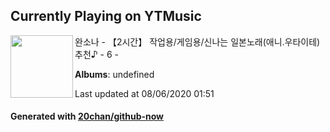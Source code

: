 ## Currently Playing on YTMusic

[<img align="left" width="100" src="https://i.ytimg.com/vi/YjuXsQS6-MM/sddefault.jpg?sqp=-oaymwEWCJADEOEBIAQqCghqEJQEGHgg6AJIWg&rs">](https://music.youtube.com/channel/UCK5jxXtNAeUv_oRtYCUx6ww)

완소나 - 【2시간】 작업용/게임용/신나는 일본노래(애니.우타이테) 추천♪ - 6 -

**Albums**: undefined

Last updated at 08/06/2020 01:51

#### Generated with [20chan/github-now](https://github.com/20chan/github-now)


<!--
**20chan/20chan** is a ✨ _special_ ✨ repository because its `README.md` (this file) appears on your GitHub profile.

Here are some ideas to get you started:

- 🔭 I’m currently working on ...
- 🌱 I’m currently learning ...
- 👯 I’m looking to collaborate on ...
- 🤔 I’m looking for help with ...
- 💬 Ask me about ...
- 📫 How to reach me: ...
- 😄 Pronouns: ...
- ⚡ Fun fact: ...
-->
